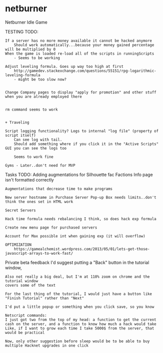 # netburner
Netburner Idle Game

TESTING TODO:

	If a server has no more money available it cannot be hacked anymore
		Should work automatically...because your money gained percentage will be multiplied by 0
	When the game is loaded re-load all of the scripts in runningScripts
		- Seems to be working
		
	Adjust leveling formula. Goes up way too high at first
		http://gamedev.stackexchange.com/questions/55151/rpg-logarithmic-leveling-formula
		- might be too slow now? 
    
   
    Change Company pages to display "apply for promotion" and other stuff when you are already employed there

    
    rm command seems to work
    
    
    + Traveling
        
    Script logging functionality? Logs to internal "log file" (property of script itself)
        Can see log with tail.
        Should add something where if you click it in the "Active Scripts" GUI you can see the logs too        
        
        Seems to work fine
    
    Gyms - Later..don't need for MVP
    
        
Tasks TODO:
    Adding augmentations for Silhouette fac
    Factions Info page isn't formatted correctly
    
    Augmentations that decrease time to make programs
    
    New server hostname in Purchase Server Pop-up Box needs limits..don't think the ones set in HTML work
    
	Secret Servers
	
	Hack time formula needs rebalancing I think, so does hack exp formula
	
    Create new menu page for purchased servers
    
	Account for Max possible int when gaining exp (it will overflow)
	
	OPTIMIZATION
		https://gamealchemist.wordpress.com/2013/05/01/lets-get-those-javascript-arrays-to-work-fast/
        
        
        
Private beta feedback
    I'd suggest putting a "Back" button in the tutorial 
    window,
    
    Also not really a big deal, but I'm at 110% zoom on chrome and the tutorial window
    covers some of the text
    
    For the last thing of the tutorial, I would just have a button like "Finish Tutorial" rather than "Next"
    
    I'd put a little popup or something when you click save, so you know
    
    Netscript commands: 
    I just got two from the top of my head: a function to get the current cash on the server, and a function to know how much a hack would take
    Like, if I want to grow each time I take 5000$ from the server, that would be practical
    
    Now, only other suggestion before sleep would be to be able to buy multiple Hacknet upgrades in one click